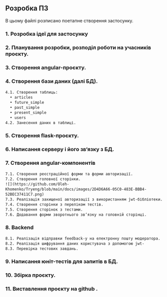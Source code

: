 ## Розробка ПЗ
В цьому файлі розписано поетапне створення застосунку.
### 1.	Розробка ідеї для застосунку
### 2.	Планування розробки, розподіл роботи на учасників проєкту.
### 3.	Створення angular-проєкту.
### 4.	Створення бази даних (далі БД).
    4.1. Створення таблиць:
	  •	articles
	  •	future_simple
	  •	past_simple
	  •	present_simple
	  •	users
    4.2. Занесення даних в таблиці.
### 5.	Створення flask-проєкту.
### 6.	Написання серверу і його зв‘язку з БД.
### 7.	Створення angular-компонентів
    7.1. Створення реєстраційної форми та форми авторизації.
    7.2. Створення головної сторінки.
    ![](https://github.com/Oleh-Khomenko/Tryeng/blob/main/docs/images/2D4D6A66-05C0-483E-BBB4-52BEC37411C7.png)
    7.3. Реалізація захищеної авторизації з використанням jwt-бібліотеки.
    7.4. Створення сторінки з переліком тестів.
    7.5. Створення сторінок з тестами.
    7.6. Додавання форми зворотнього зв‘язку на головній сторінці.
### 8.	Backend 
    8.1. Реалізація відправки feedback-у на електронну пошту модератора.
    8.2. Реалізація шифрування даних користувача з допомогою jwt-
    8.3. Перевірка тестових завдань.
### 9.	Написання юніт-тестів для запитів в БД.
### 10.	Збірка проєкту.
### 11.	Виставлення проєкту на github .
